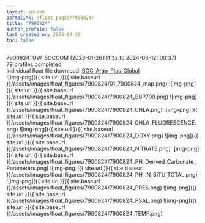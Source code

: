 ```yaml
---
layout: splash
permalink: /float_pages/7900824/
title: "7900824"
author_profile: false
last_created_on: 2025-09-30
toc: false
---
```

 
7900824: UW, SOCCOM (2023-01-26T11:32 to 2024-03-12T00:37)\
79 profiles completed\
Individual float file download: [BGC_Argo_Plus_Global](https://ftp.soest.hawaii.edu/bgc_argo_plus/Individual_Floats/outliers_removed/7900824_Sprof_processed.nc)\
![img-png]({{ site.url }}{{ site.baseurl }}/assets/images/float_figures/7900824/01_7900824_map.png)
![img-png]({{ site.url }}{{ site.baseurl }}/assets/images/float_figures/7900824/7900824_BBP700.png)
![img-png]({{ site.url }}{{ site.baseurl }}/assets/images/float_figures/7900824/7900824_CHLA.png)
![img-png]({{ site.url }}{{ site.baseurl }}/assets/images/float_figures/7900824/7900824_CHLA_FLUORESCENCE.png)
![img-png]({{ site.url }}{{ site.baseurl }}/assets/images/float_figures/7900824/7900824_DOXY.png)
![img-png]({{ site.url }}{{ site.baseurl }}/assets/images/float_figures/7900824/7900824_NITRATE.png)
![img-png]({{ site.url }}{{ site.baseurl }}/assets/images/float_figures/7900824/7900824_PH_Derived_Carbonate_Parameters.png)
![img-png]({{ site.url }}{{ site.baseurl }}/assets/images/float_figures/7900824/7900824_PH_IN_SITU_TOTAL.png)
![img-png]({{ site.url }}{{ site.baseurl }}/assets/images/float_figures/7900824/7900824_PRES.png)
![img-png]({{ site.url }}{{ site.baseurl }}/assets/images/float_figures/7900824/7900824_PSAL.png)
![img-png]({{ site.url }}{{ site.baseurl }}/assets/images/float_figures/7900824/7900824_TEMP.png)
